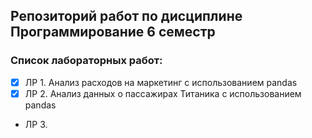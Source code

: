 ## Репозиторий работ по дисциплине Программирование 6 семестр

### Список лабораторных работ:
- [x] ЛР 1. Анализ расходов на маркетинг с использованием pandas
- [x] ЛР 2. Анализ данных о пассажирах Титаника с использованием pandas
- ЛР 3.
